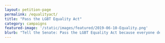 ```yaml
---
layout: petition-page
permalink: /equalityact/
title: "Pass the LGBT Equality Act"
category: campaigns
featured-image: '/static/images/featured/2019-06-10-Equality.png'
blurb: "Tell the Senate: Pass the LGBT Equality Act because everyone deserves the right to live their lives freely without fear."
---
```


<link href='https://actionnetwork.org/css/style-embed-whitelabel-v3.css' rel='stylesheet' type='text/css' /><script src='https://actionnetwork.org/widgets/v3/petition/pass-the-lgbt-equality-act?format=js&source=widget&style=full'></script><div id='can-petition-area-pass-the-lgbt-equality-act' style='width: 100%'><!-- this div is the target for our HTML insertion --></div>

